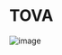 # TOVA

![image](https://github.com/7rohj/TOVA/assets/99319638/9f5d7728-8011-4b0f-96d5-a79dff3d2bb4)
